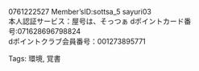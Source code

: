0761222527 Member’sID:sottsa_5 sayuri03  
本人認証サービス：屋号は、そっつぁ dポイントカード番号:071628696798824  
dポイントクラブ会員番号：001273895771  

Tags: 環境, 覚書